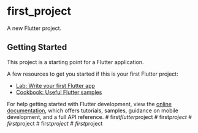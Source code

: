 # first_project

A new Flutter project.

## Getting Started

This project is a starting point for a Flutter application.

A few resources to get you started if this is your first Flutter project:

- [Lab: Write your first Flutter app](https://docs.flutter.dev/get-started/codelab)
- [Cookbook: Useful Flutter samples](https://docs.flutter.dev/cookbook)

For help getting started with Flutter development, view the
[online documentation](https://docs.flutter.dev/), which offers tutorials,
samples, guidance on mobile development, and a full API reference.
#   f i r s t _ f l u t t e r _ p r o j e c t  
 #   f i r s t _ p r o j e c t  
 #   f i r s t _ p r o j e c t  
 #   f i r s t _ p r o j e c t  
 #   f i r s t _ p r o j e c t  
 